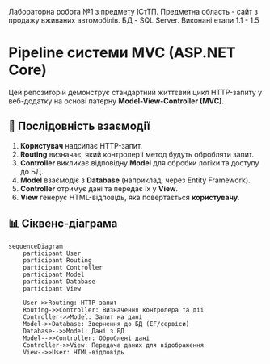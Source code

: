 Лабораторна робота №1 з предмету ІСтТП. Предметна область - сайт з продажу вживаних автомобілів. БД - SQL Server. 
Виконані етапи 1.1 - 1.5
# Pipeline системи MVC (ASP.NET Core)

Цей репозиторій демонструє стандартний життєвий цикл HTTP-запиту у веб-додатку на основі патерну **Model-View-Controller (MVC)**.

## 🔄 Послідовність взаємодії

1. **Користувач** надсилає HTTP-запит.
2. **Routing** визначає, який контролер і метод будуть обробляти запит.
3. **Controller** викликає відповідну **Model** для обробки логіки та доступу до БД.
4. **Model** взаємодіє з **Database** (наприклад, через Entity Framework).
5. **Controller** отримує дані та передає їх у **View**.
6. **View** генерує HTML-відповідь, яка повертається **користувачу**.

## 📊 Сіквенс-діаграма

```mermaid
sequenceDiagram
    participant User
    participant Routing
    participant Controller
    participant Model
    participant Database
    participant View

    User->>Routing: HTTP-запит
    Routing->>Controller: Визначення контролера та дії
    Controller->>Model: Запит на дані
    Model->>Database: Звернення до БД (EF/сервіси)
    Database-->>Model: Дані з БД
    Model-->>Controller: Оброблені дані
    Controller->>View: Передача даних для відображення
    View-->>User: HTML-відповідь
